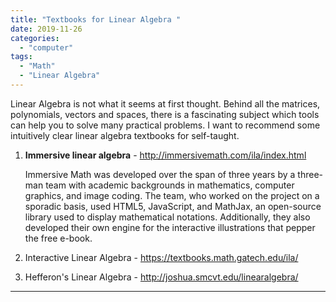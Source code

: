 ```yaml
---
title: "Textbooks for Linear Algebra "
date: 2019-11-26
categories:
  - "computer"
tags:
  - "Math"
  - "Linear Algebra"
---
```


Linear Algebra is not what it seems at first thought. Behind all the matrices, polynomials, vectors and spaces, there is a fascinating subject which tools can help you to solve many practical problems. I want to recommend some intuitively clear linear algebra textbooks for self-taught.
<!--more-->
1. **Immersive linear algebra** - http://immersivemath.com/ila/index.html  

   Immersive Math was developed over the span of three years by a three-man team with academic backgrounds in mathematics, computer graphics, and image coding.  The team, who worked on the project on a sporadic basis, used HTML5, JavaScript, and MathJax, an open-source library used to display mathematical notations. Additionally, they also developed their own engine for the interactive illustrations that pepper the free e-book.

2. Interactive Linear Algebra - https://textbooks.math.gatech.edu/ila/

3. Hefferon's Linear Algebra - http://joshua.smcvt.edu/linearalgebra/

---







